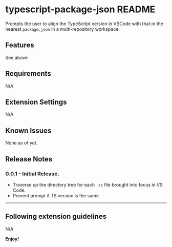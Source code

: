 # typescript-package-json README

Prompts the user to align the TypeScript version in VSCode with that in the nearest `package.json` in a multi-repository workspace.

## Features

See above

## Requirements

N/A

## Extension Settings

N/A

## Known Issues

None as of yet.

## Release Notes

### 0.0.1 - Initial Release.

- Traverse up the directory tree for each `.ts` file brought into focus in VS Code.
- Prevent prompt if TS version is the same

-----------------------------------------------------------------------------------------------------------
## Following extension guidelines

N/A

**Enjoy!**
